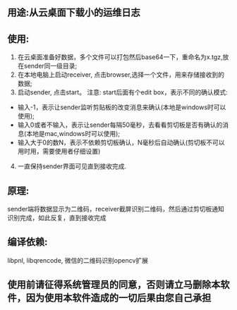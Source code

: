 ## 用途:从云桌面下载小的运维日志
## 使用:
1. 在云桌面准备好数据，多个文件可以打包然后base64一下，重命名为x.tgz,放在sender同一级目录;
2. 在本地电脑上启动receiver, 点击browser,选择一个文件，用来存储接收到的数据;
3. 启动sender, 点击start。 注意: start后面有个edit box，表示不同的确认模式:
  - 输入-1，表示让sender监听剪贴板的改变消息来确认(本地是windows时可以使用);
  - 输入0或者不输入，表示让sender每隔50毫秒，去看看剪切板是否有确认的消息(本地是mac,windows时可以使用);
  - 输入大于0的数N，表示不依赖剪切板确认，N毫秒后自动确认(剪切板不可以用时用，需要使用者仔细设置)
4. 一直保持sender界面可见直到接收完成.

## 原理:
sender端将数据显示为二维码，receiver截屏识别二维码，然后通过剪切板通知识别完成，如此反复，直到接收完成

## 编译依赖: 
libpnl, libqrencode, 微信的二维码识别opencv扩展

## 使用前请征得系统管理员的同意，否则请立马删除本软件，因为使用本软件造成的一切后果由您自己承担

